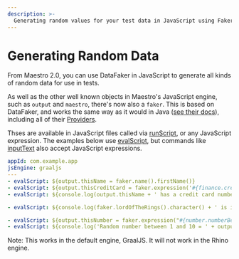 ```yaml
---
description: >-
  Generating random values for your test data in JavaScript using Faker
---
```


# Generating Random Data

From Maestro 2.0, you can use DataFaker in JavaScript to generate all kinds of random data for use in tests.

As well as the other well known objects in Maestro's JavaScript engine, such as `output` and `maestro`, there's now also a `faker`. This is based on DataFaker, and works the same way as it would in Java ([see their docs](https://www.datafaker.net/documentation/getting-started/#usage)), including all of their [Providers](https://www.datafaker.net/documentation/providers/).

Thses are available in JavaScript files called via [runScript](../../api-reference/commands/runscript.md), or any JavaScript expression. The examples below use [evalScript](../../api-reference/commands/evalscript.md), but commands like [inputText](../../api-reference/commands/inputtext.md) also accept JavaScript expressions.

```yaml
appId: com.example.app
jsEngine: graaljs
---
- evalScript: ${output.thisName = faker.name().firstName()}
- evalScript: ${output.thisCreditCard = faker.expression('#{finance.creditcard}')} // same as faker.finance().creditcard()
- evalScript: ${console.log(output.thisName + ' has a credit card number ' + output.thisCreditCard)}

- evalScript: ${console.log(faker.lordOfTheRings().character() + ' is in ' + faker.lordOfTheRings().location())}

- evalScript: ${output.thisNumber = faker.expression("#{number.numberBetween '1' '10'}")}
- evalScript: ${console.log('Random number between 1 and 10 = ' + output.thisNumber)}
```

Note: This works in the default engine, GraalJS. It will not work in the Rhino engine.
